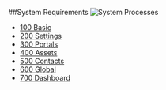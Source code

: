 [label_100]: https://github.com/massiveart/sulu-docs/tree/master/system-requirements/100-basic "100 Basic"
[package_1100]: https://github.com/massiveart/sulu-docs/tree/master/system-requirements/100-basic/caching.md "1100 Caching Mechanisms"
[package_1150]: https://github.com/massiveart/sulu-docs/tree/master/system-requirements/100-basic/url-management.md "1150 URL Management"
[package_1200]: https://github.com/massiveart/sulu-docs/tree/master/system-requirements/100-basic/structure.md "1200 Content Structure"
[package_1250]: https://github.com/massiveart/sulu-docs/tree/master/system-requirements/100-basic/multi-portal.md "1250 Multi-portal Capability"
[package_1300]: https://github.com/massiveart/sulu-docs/tree/master/system-requirements/100-basic/multi-lingual.md "1300 Multi-lingual Capability"
[package_1350]: https://github.com/massiveart/sulu-docs/tree/master/system-requirements/100-basic/workflow.md "1350 Workflow Management"
[package_1400]: https://github.com/massiveart/sulu-docs/tree/master/system-requirements/100-basic/publication.md "1400 Publication"
[package_1450]: https://github.com/massiveart/sulu-docs/tree/master/system-requirements/100-basic/sem-seo.md "1450 SEM/SEO Support"
[package_1500]: https://github.com/massiveart/sulu-docs/tree/master/system-requirements/100-basic/search "1500 Search"
[package_1550]: https://github.com/massiveart/sulu-docs/tree/master/system-requirements/100-basic/interfaces "1550 Data Interfaces"
[package_1600]: https://github.com/massiveart/sulu-docs/tree/master/system-requirements/100-basic/security "1600 Security"
[package_1650]: https://github.com/massiveart/sulu-docs/tree/master/system-requirements/100-basic/image-handling "1650 Image Handling"
[label_200]: https://github.com/massiveart/sulu-docs/tree/master/system-requirements/200-settings "200 Settings"
[label_300]: https://github.com/massiveart/sulu-docs/tree/master/system-requirements/300-portals "300 Portals"
[label_400]: https://github.com/massiveart/sulu-docs/tree/master/system-requirements/400-assets "400 Assets"
[label_500]: https://github.com/massiveart/sulu-docs/tree/master/system-requirements/500-contacts "500 Contacts"
[label_600]: https://github.com/massiveart/sulu-docs/tree/master/system-requirements/600-global "600 Global"
[label_700]: https://github.com/massiveart/sulu-docs/tree/master/system-requirements/700-dashboard "700 Dashboard"

##System Requirements
![System Processes](https://raw.github.com/massiveart/sulu-docs/master/system-requirements/images/system-processes_03.png)
* [100 Basic][label_100]
* [200 Settings][label_200]
* [300 Portals][label_300]
* [400 Assets][label_400]
* [500 Contacts][label_500]
* [600 Global][label_600]
* [700 Dashboard][label_700]
